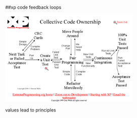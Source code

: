 <!-- .slide: data-background="resources/footer.svg" data-background-size="contain" data-background-position="bottom"  -->

##xp code feedback loops

<a href="http://www.extremeprogramming.org/map/loops.html" >
  <img class="plain" height="80%" width="80%" src="resources/xp-01-02-01-01.png" />
</a>

<aside class="notes">
  <p>
    values lead to principles
  </p>
</aside>

<br/>
<br/>
<br/>
<br/>
<br/>
<br/>
<br/>
<br/>
